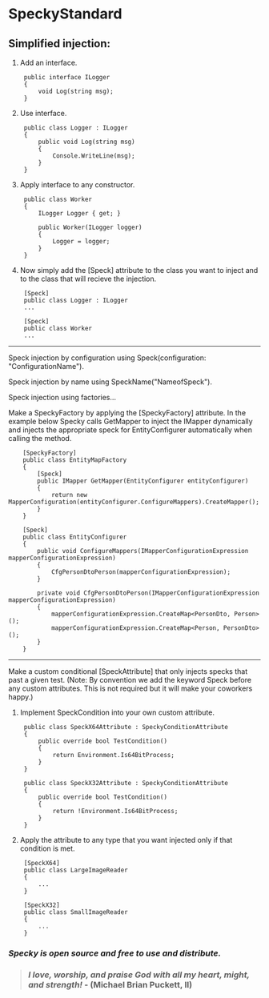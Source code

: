 # SpeckyStandard

## Simplified injection:

1. Add an interface.

        public interface ILogger
        {
            void Log(string msg);
        }

2. Use interface.
        
        public class Logger : ILogger
        {
            public void Log(string msg)
            {
                Console.WriteLine(msg);
            }
        }

3. Apply interface to any constructor.

        public class Worker
        {
            ILogger Logger { get; }

            public Worker(ILogger logger)
            {
                Logger = logger;
            }
        }

4. Now simply add the [Speck] attribute to the class you want to inject and to the class that will recieve the injection.

        [Speck]
        public class Logger : ILogger
        ...

        [Speck]
        public class Worker
        ...

--------------------------------------------------------------------------------------------------------------------------

Speck injection by configuration using Speck(configuration: "ConfigurationName").

Speck injection by name using SpeckName("NameofSpeck").

Speck injection using factories...

Make a SpeckyFactory by applying the [SpeckyFactory] attribute.
In the example below Specky calls GetMapper to inject the IMapper dynamically and injects the appropriate speck for EntityConfigurer automatically when calling the method.

        [SpeckyFactory]
        public class EntityMapFactory
        {
            [Speck]
            public IMapper GetMapper(EntityConfigurer entityConfigurer)
            {
                return new MapperConfiguration(entityConfigurer.ConfigureMappers).CreateMapper();
            }
        }

        [Speck]
        public class EntityConfigurer
        {
            public void ConfigureMappers(IMapperConfigurationExpression mapperConfigurationExpression)
            {
                CfgPersonDtoPerson(mapperConfigurationExpression);
            }

            private void CfgPersonDtoPerson(IMapperConfigurationExpression mapperConfigurationExpression)
            {
                mapperConfigurationExpression.CreateMap<PersonDto, Person>();
                mapperConfigurationExpression.CreateMap<Person, PersonDto>();
            }
        }

--------------------------------------------------------------------------------------------------------------------------

Make a custom conditional [SpeckAttribute] that only injects specks that past a given test. (Note: By convention we add the keyword Speck before any custom attributes.  This is not required but it will make your coworkers happy.)

1. Implement SpeckCondition into your own custom attribute.

        public class SpeckX64Attribute : SpeckyConditionAttribute
        {
            public override bool TestCondition()
            {
                return Environment.Is64BitProcess;
            }
        }

        public class SpeckX32Attribute : SpeckyConditionAttribute
        {
            public override bool TestCondition()
            {
                return !Environment.Is64BitProcess;
            }
        }

2. Apply the attribute to any type that you want injected only if that condition is met.

        [SpeckX64]
        public class LargeImageReader
        {
            ...
        }

        [SpeckX32]
        public class SmallImageReader
        {
            ...
        }


### *Specky is open source and free to use and distribute.*

> ### *I love, worship, and praise God with all my heart, might, and strength!* - **(Michael Brian Puckett, II)**
